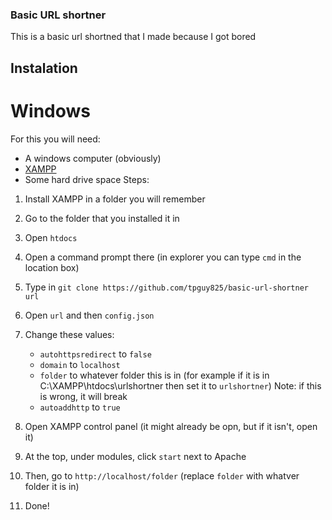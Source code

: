 ### Basic URL shortner
This is a basic url shortned that I made because I got bored
## Instalation
# Windows
For this you will need:
- A windows computer (obviously)
- [XAMPP](https://www.apachefriends.org/download.html)
- Some hard drive space
Steps:
1. Install XAMPP in a folder you will remember
2. Go to the folder that you installed it in
3. Open `htdocs`
4. Open a command prompt there (in explorer you can type `cmd` in the location box)
5. Type in `git clone https://github.com/tpguy825/basic-url-shortner url`
6. Open `url` and then `config.json`
7. Change these values:
     - `autohttpsredirect` to `false`
     - `domain` to `localhost`
     - `folder` to whatever folder this is in (for example if it is in C:\XAMPP\htdocs\urlshortner then set it to `urlshortner`) Note: if this is wrong, it will break
     - `autoaddhttp` to `true`

8. Open XAMPP control panel (it might already be opn, but if it isn't, open it)
9. At the top, under modules, click `start` next to Apache
10. Then, go to `http://localhost/folder` (replace `folder` with whatver folder it is in)
11. Done!


